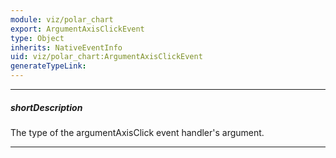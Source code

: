 ```yaml
---
module: viz/polar_chart
export: ArgumentAxisClickEvent
type: Object
inherits: NativeEventInfo
uid: viz/polar_chart:ArgumentAxisClickEvent
generateTypeLink: 
---
```

---
##### shortDescription
The type of the argumentAxisClick event handler's argument.

---
<!-- Description goes here -->